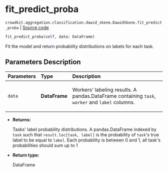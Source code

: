 # fit_predict_proba
`crowdkit.aggregation.classification.dawid_skene.DawidSkene.fit_predict_proba` | [Source code](https://github.com/Toloka/crowd-kit/blob/v1.1.0.rc4/crowdkit/aggregation/classification/dawid_skene.py#L192)

```python
fit_predict_proba(self, data: DataFrame)
```

Fit the model and return probability distributions on labels for each task.

## Parameters Description

| Parameters | Type | Description |
| :----------| :----| :-----------|
`data`|**DataFrame**|<p>Workers&#x27; labeling results. A pandas.DataFrame containing `task`, `worker` and `label` columns.</p>

* **Returns:**

  Tasks' label probability distributions.
A pandas.DataFrame indexed by `task` such that `result.loc[task, label]`
is the probability of `task`'s true label to be equal to `label`. Each
probability is between 0 and 1, all task's probabilities should sum up to 1

* **Return type:**

  DataFrame
